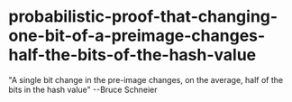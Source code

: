 probabilistic-proof-that-changing-one-bit-of-a-preimage-changes-half-the-bits-of-the-hash-value
===============================================================================================

"A single bit change in the pre-image changes, on the average, half of the  bits in the hash value" --Bruce Schneier
